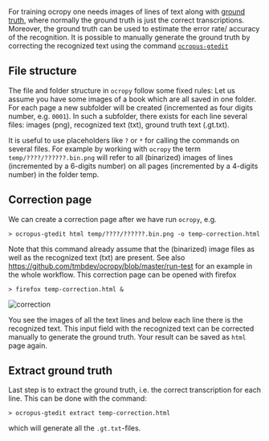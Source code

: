 For training ocropy one needs images of lines of text along with [ground truth](https://en.wikipedia.org/wiki/Ground_truth), where normally the ground truth is just the correct transcriptions. Moreover, the ground truth can be used to estimate the error rate/ accuracy of the recognition. It is possible to manually generate the ground truth by correcting the recognized text using the command [`ocropus-gtedit`](https://github.com/tmbdev/ocropy/blob/master/ocropus-gtedit)

## File structure

The file and folder structure in `ocropy` follow some fixed rules: Let us assume you have some images of a book which are all saved in one folder. For each page a new subfolder will be created (incremented as four digits number, e.g. `0001`). In such a subfolder, there exists for each line several files: images (png), recognized text (txt), ground truth text (.gt.txt).

It is useful to use placeholders like `?` or `*` for calling the commands on several files. For example by working with `ocropy` the term `temp/????/??????.bin.png` will refer to all (binarized) images of lines (incremented by a 6-digits number) on all pages (incremented by a 4-digits number) in the folder temp.

## Correction page

We can create a correction page after we have run `ocropy`, e.g.
```
> ocropus-gtedit html temp/????/??????.bin.png -o temp-correction.html
```
Note that this command already assume that the (binarized) image files as well as the recognized text (txt) are present. See also https://github.com/tmbdev/ocropy/blob/master/run-test for an example in the whole workflow. This correction page can be opened with firefox
```
> firefox temp-correction.html &
```

![correction](https://cloud.githubusercontent.com/assets/5199995/11749876/88511cac-a030-11e5-9f41-3193c00e9de1.jpg)

You see the images of all the text lines and below each line there is the recognized text. This input field with the recognized text can be corrected manually to generate the ground truth. Your result can be saved as `html` page again.

## Extract ground truth

Last step is to extract the ground truth, i.e. the correct transcription for each line. This can be done with the command:
```
> ocropus-gtedit extract temp-correction.html
```
which will generate all the `.gt.txt`-files.